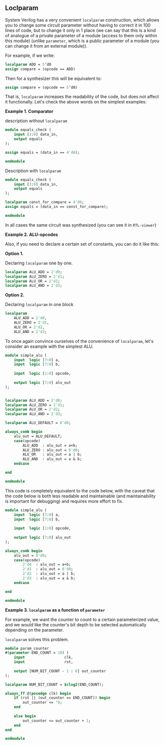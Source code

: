 ## Loclparam

System Verilog has a very convenient ```localparam``` construction,
which allows you to change some circuit parameter without having to correct it in 100 lines of code, but to change it only in 1 place
(we can say that this is a kind of analogue of a private parameter of a module (access to them only within this module) (unlike ```parameter```, 
which is a public parameter of a module (you can change it from an external module)).

For example, if we write:

```systemverilog
localparam ADD = 5’d0
assign compare = (opcode == ADD)
```
Then for a synthesizer this will be equivalent to:

```systemverilog
assign compare = (opcode == 5’d0)
```
That is, ```localparam``` increases the readability of the code, but does not affect it functionally.
Let's check the above words on the simplest examples:

**Example 1. Comparator**

description without ```localparam```

```systemverilog
module equals_check (
	input [3:0] data_in,
	output equals
);

assign equals = (data_in == 4'd6);

endmodule
```
Description with  ```localparam```

```systemverilog
module equals_check (
	input [3:0] data_in,
	output equals
);

localparam const_for_compare = 4'd6;
assign equals = (data_in == const_for_compare);

endmodule
```
In all cases the same circuit was synthesized (you can see it in ```RTL-viewer```)

 
**Example 2. ALU-opcodes**

Also, if you need to declare a certain set of constants, you can do it like this:

**Option 1.**

Declaring ```localparam``` one by one.

```systemverilog
localparam ALU_ADD = 2'd0;
localparam ALU_ZERO = 2'd1;
localparam ALU_OR = 2'd2;
localparam ALU_AND = 2'd3;
```

**Option 2.**

Declaring ```localparam``` in one block

```systemverilog
localparam 
	ALU_ADD = 2'd0,
	ALU_ZERO = 2'd1,
	ALU_OR = 2'd2,
	ALU_AND = 2'd3;
```

To once again convince ourselves of the convenience of ```localparam```, let's consider an example with the simplest ALU.

```systemverilog
module simple_alu (
	input  logic [7:0] a,
	input  logic [7:0] b,
	
	input  logic [1:0] opcode,
	
	output logic [7:0] alu_out
);


localparam ALU_ADD = 2'd0;
localparam ALU_ZERO = 2'd1;
localparam ALU_OR = 2'd2;
localparam ALU_AND = 2'd3;

localparam ALU_DEFAULT = 8'd0;

always_comb begin
	alu_out = ALU_DEFAULT;
	case(opcode) 
		ALU_ADD  : alu_out = a+b;
		ALU_ZERO : alu_out = 8'd0;
		ALU_OR   : alu_out = a | b;
		ALU_AND  : alu_out = a & b;
	endcase

end

endmodule
```

This code is completely equivalent to the code below, with the caveat that the code below is both less readable and maintainable (and maintainability is important for debugging) and requires more effort to fix.

```systemverilog
module simple_alu (
	input  logic [7:0] a,
	input  logic [7:0] b,
	
	input  logic [1:0] opcode,
	
	output logic [7:0] alu_out
);

always_comb begin
	alu_out = 8'd0;
	case(opcode) 
		2'd0  : alu_out = a+b;
		2'd1  : alu_out = 8'd0;
		2'd2  : alu_out = a | b;
		2'd3  : alu_out = a & b;
	endcase

end

endmodule
```

**Example 3. ```localparam``` as a function of ```parameter```**

For example, we want the counter to count to a certain parameterized value, and we would like the counter's bit depth to be selected automatically depending on the parameter.

```localparam``` solves this problem.

```systemverilog
module param_counter
#(parameter END_COUNT = 10) (
	input 			       clk,
	input 			       rst,
	
	output [NUM_BIT_COUNT - 1 : 0] out_counter
);

localparam NUM_BIT_COUNT = $clog2(END_COUNT);

always_ff @(posedge clk) begin
	if (rst || (out_counter == END_COUNT)) begin
		out_counter <= '0;
	end
	
	else begin
		out_counter <= out_counter + 1;
	end
end

endmodule
```
